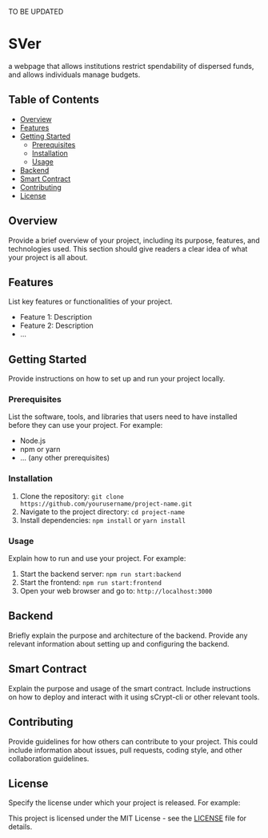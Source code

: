 TO BE UPDATED

# SVer
a webpage that allows institutions restrict spendability of dispersed funds, and allows individuals manage budgets.

## Table of Contents

- [Overview](#overview)
- [Features](#features)
- [Getting Started](#getting-started)
  - [Prerequisites](#prerequisites)
  - [Installation](#installation)
  - [Usage](#usage)
- [Backend](#backend)
- [Smart Contract](#smart-contract)
- [Contributing](#contributing)
- [License](#license)

## Overview

Provide a brief overview of your project, including its purpose, features, and technologies used. This section should give readers a clear idea of what your project is all about.

## Features

List key features or functionalities of your project.

- Feature 1: Description
- Feature 2: Description
- ...

## Getting Started

Provide instructions on how to set up and run your project locally.

### Prerequisites

List the software, tools, and libraries that users need to have installed before they can use your project. For example:

- Node.js
- npm or yarn
- ... (any other prerequisites)

### Installation

1. Clone the repository: `git clone https://github.com/yourusername/project-name.git`
2. Navigate to the project directory: `cd project-name`
3. Install dependencies: `npm install` or `yarn install`

### Usage

Explain how to run and use your project. For example:

1. Start the backend server: `npm run start:backend`
2. Start the frontend: `npm run start:frontend`
3. Open your web browser and go to: `http://localhost:3000`

## Backend

Briefly explain the purpose and architecture of the backend. Provide any relevant information about setting up and configuring the backend.

## Smart Contract

Explain the purpose and usage of the smart contract. Include instructions on how to deploy and interact with it using sCrypt-cli or other relevant tools.

## Contributing

Provide guidelines for how others can contribute to your project. This could include information about issues, pull requests, coding style, and other collaboration guidelines.

## License

Specify the license under which your project is released. For example:

This project is licensed under the MIT License - see the [LICENSE](LICENSE) file for details.

